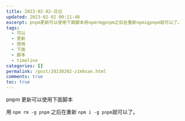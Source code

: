 ```yaml
---
title: 2023-02-02-日记
updated: 2023-02-02 00:11:48
excerpt: pnpm更新可以使用下面脚本用npmrmgpnpm​之后在重新npmigpnpm​就可以了。‍
tags:
  - 可以
  - 更新
  - 使用
  - 下面
  - 脚本
  - timeline
categories: []
permalink: /post/20230202-z1mhsan.html
comments: true
toc: true
---
```

pnpm 更新可以使用下面脚本

用 `npm rm -g pnpm`​ 之后在重新 `npm i -g pnpm`​ 就可以了。

‍